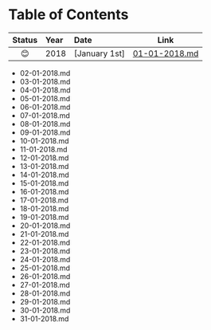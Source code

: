 # Table of Contents


|   Status    | Year | Date                       |    Link    |
| :---------: | :--- | :--------------------------- | :---------: |
|   :blush:  | 2018 | [January 1st]               |  [01-01-2018.md](01-01-2018.md)  |


- 02-01-2018.md
- 03-01-2018.md
- 04-01-2018.md
- 05-01-2018.md
- 06-01-2018.md
- 07-01-2018.md
- 08-01-2018.md
- 09-01-2018.md
- 10-01-2018.md
- 11-01-2018.md
- 12-01-2018.md
- 13-01-2018.md
- 14-01-2018.md
- 15-01-2018.md
- 16-01-2018.md
- 17-01-2018.md
- 18-01-2018.md
- 19-01-2018.md
- 20-01-2018.md
- 21-01-2018.md
- 22-01-2018.md
- 23-01-2018.md
- 24-01-2018.md
- 25-01-2018.md
- 26-01-2018.md
- 27-01-2018.md
- 28-01-2018.md
- 29-01-2018.md
- 30-01-2018.md
- 31-01-2018.md
